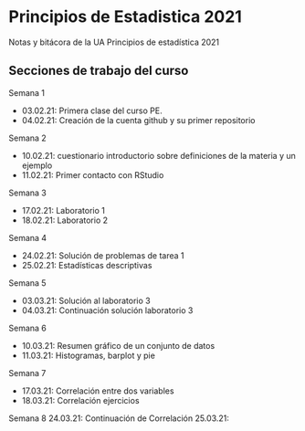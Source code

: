 # Principios de Estadistica 2021
Notas y bitácora de la UA Principios de estadística 2021

## Secciones de trabajo del curso

Semana 1
+ 03.02.21: Primera clase del curso PE.
+ 04.02.21: Creación de la cuenta github y su primer repositorio

Semana 2
+ 10.02.21: cuestionario introductorio sobre definiciones de la materia y un ejemplo
+ 11.02.21: Primer contacto con RStudio


Semana 3
+ 17.02.21: Laboratorio 1
+ 18.02.21: Laboratorio 2


Semana 4
+ 24.02.21: Solución de problemas de tarea 1
+ 25.02.21: Estadísticas descriptivas


Semana 5
+ 03.03.21: Solución al laboratorio 3
+ 04.03.21: Continuación solución laboratorio 3


Semana 6
+ 10.03.21: Resumen gráfico de un conjunto de datos
+ 11.03.21: Histogramas, barplot y pie


Semana 7
+ 17.03.21: Correlación entre dos variables
+ 18.03.21: Correlación ejercicios


Semana 8
24.03.21: Continuación de Correlación
25.03.21: 
